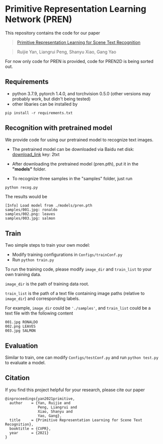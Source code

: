 # Primitive Representation Learning Network (PREN)
This repository contains the code for our paper 

> [Primitive Representation Learning for Scene Text Recognition](https://arxiv.org/abs/2105.04286)

> Ruijie Yan, Liangrui Peng, Shanyu Xiao, Gang Yao

For now only code for PREN is provided, code for PREN2D is being sorted out.

## Requirements

- python 3.7.9, pytorch 1.4.0, and torchvision 0.5.0 (other versions may probably work, but didn't being tested)
- other libaries can be installed by
```
pip install -r requirements.txt
```

## Recognition with pretrained model

We provide code for using our pretrained model to recognize text images.

- The pretrained model can be downloaded via Baidu net disk: [download_link](https://pan.baidu.com/s/1iHc_F2pNUS1_QwBUaMrxvw) key: 2txt

- After downloading the pretrained model (pren.pth), put it in the **"models"** folder.

- To recognize three samples in the "samples" folder, just run 
```python
python recog.py
```

The results would be
```
[Info] Load model from ./models/pren.pth
samples/001.jpg: ronaldo
samples/002.png: leaves
samples/003.jpg: salmon
```

## Train
Two simple steps to train your own model:

- Modify training configurations in ```Configs/trainConf.py```
- Run ```python train.py```

To run the training code, please modify ```image_dir``` and ```train_list``` to your own training data. 

```image_dir``` is the path of training data root.

```train_list``` is the path of a text file containing image paths (relative to ```image_dir```) and corresponding labels.

For example, ```image_dir``` could be ```'./samples'```, and ```train_list``` could be a text file with the following content

```
001.jpg RONALDO
002.png LEAVES
003.jpg SALMON
```

## Evaluation
Similar to train, one can modify ```Configs/testConf.py``` and run ```python test.py``` to evaluate a model.

## Citation
If you find this project helpful for your research, please cite our paper

```
@inproceedings{yan2021primitive,
  author    = {Yan, Ruijie and
               Peng, Liangrui and
               Xiao, Shanyu and
               Yao, Gang},
  title     = {Primitive Representation Learning for Scene Text Recognition},
  booktitle = {CVPR},
  year      = {2021}
}
```
